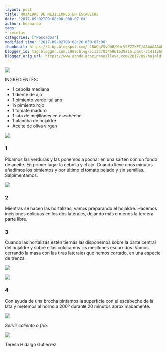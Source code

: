```yaml
---
layout: post
title: HOJALDRE DE MEJILLONES EN ESCABECHE
date: '2017-09-02T09:08:00.000-07:00'
author: bernardo
tags:
- recetas
categories: ["Pescados"]
modified_time: '2017-09-02T09:08:20.050-07:00'
thumbnail: https://4.bp.blogspot.com/-28WQqVSvOb8/WarV9FZ2XPI/AAAAAAAAD0g/PM_94H0WgD8o6NKkJU03UTHuzO4W43IUQCLcBGAs/s72-c/00.JPG
blogger_id: tag:blogger.com,1999:blog-5113370346961639215.post-3141126982963681221
blogger_orig_url: https://www.dondelacocinanoslleve.com/2017/09/hojaldre-de-mejillones-en-escabeche.html
---
```


![](https://4.bp.blogspot.com/-28WQqVSvOb8/WarV9FZ2XPI/AAAAAAAAD0g/PM_94H0WgD8o6NKkJU03UTHuzO4W43IUQCLcBGAs/s400/00.JPG)

  
INGREDIENTES:

* 1 cebolla mediana
* 1 diente de ajo
* 1 pimiento verde italiano
* ½ pimiento rojo
* 1 tomate maduro
* 1 lata de mejillones en escabeche
* 1 plancha de hojaldre
* Aceite de oliva virgen  

![](https://4.bp.blogspot.com/-N13tJJS0f3M/WarWNh83JcI/AAAAAAAAD0k/ofwTldgk4a4NjAGkY0AFmA2_VokKKBJawCLcBGAs/s320/01.JPG)

  

### 1

Picamos las verduras y las ponemos a pochar en una sartén con un fondo de aceite. En primer lugar la cebolla y el ajo. Cuando lleve unos minutos añadimos los pimientos y por último el tomate pelado y sin semillas. Salpimentamos.  

![](https://2.bp.blogspot.com/-eGLnuHFrwGQ/WarWdCg6Q7I/AAAAAAAAD0o/QifdWBfTUXkwjE4VvOX5a5rBM4GCcdRowCLcBGAs/s320/02.JPG)

  

### 2

Mientras se hacen las hortalizas, vamos preparando el hojaldre. Hacemos incisiones oblicuas en los dos laterales, dejando más o menos la tercera parte libre.  

### 3

Cuando las hortalizas estén tiernas las disponemos sobre la parte central del hojaldre y sobre ellas colocamos los mejillones escurridos. Vamos cerrando la masa con las tiras laterales que hemos cortado, en una especie de trenza.  

![](https://4.bp.blogspot.com/-cNYLRcE62jY/WarWs5B57JI/AAAAAAAAD0s/5PaD2pxRRkY0dcn-DCrEhQ9MWXcM3WwIgCLcBGAs/s320/03.JPG)

  

![](https://1.bp.blogspot.com/-Cbs9AxQs630/WarW3dGlsWI/AAAAAAAAD0w/LvVMkMeXn-gp9F9I037Zs2mMiIemxXkywCLcBGAs/s320/04.JPG)

  

### 4

Con ayuda de una brocha pintamos la superficie con el escabeche de la lata y metemos al horno a 200º durante 20 minutos aproximadamente.  

![](https://4.bp.blogspot.com/-ov8h4Yzpu5o/WarXGIZbAtI/AAAAAAAAD00/QKy4POVshH4PNLkoXNTWBQE55sTvbSV5ACLcBGAs/s320/05.JPG)

  
_Servir caliente o frío._

![](https://1.bp.blogspot.com/-T0Zs5gTPOnU/WarXURfq2HI/AAAAAAAAD04/IOv_wj6hdr8xuNJqcAY0eMGZ55271ImlgCLcBGAs/s320/06.JPG)

Teresa Hidalgo Gutiérrez
